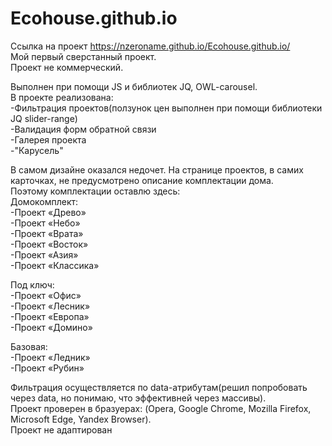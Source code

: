 # Ecohouse.github.io
Ссылка на проект 
https://nzeroname.github.io/Ecohouse.github.io/<br>
Мой первый сверстанный проект.<br>
Проект не коммерческий.<br>

Выполнен при помощи JS и библиотек JQ, OWL-carousel.<br>
В проекте реализована:<br>
-Фильтрация проектов(ползунок цен выполнен при помощи библиотеки JQ slider-range)<br>
-Валидация форм обратной связи<br>
-Галерея проекта<br>
-"Карусель"<br>

В самом дизайне оказался недочет. На странице проектов, в самих карточках, не предусмотрено описание комплектации дома.<br>
Поэтому комплектации оставлю здесь:<br>
Домокомплект:<br>
-Проект «Древо»<br>
-Проект «Небо»<br>
-Проект «Врата»<br>
-Проект «Восток»<br>
-Проект «Азия»<br>
-Проект «Классика»<br>

Под ключ:<br>
-Проект «Офис»<br>
-Проект «Лесник»<br>
-Проект «Европа»<br>
-Проект «Домино»<br>

Базовая:<br>
-Проект «Ледник»<br>
-Проект «Рубин»<br>

Фильтрация осуществляется по data-атрибутам(решил попробовать через data, но понимаю, что эффективней через массивы).<br>
Проект проверен в бразуерах: (Opera, Google Chrome, Mozilla Firefox, Microsoft Edge, Yandex Browser).<br>
Проект не адаптирован
